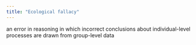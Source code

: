 ```yaml
---
title: "Ecological fallacy"
---
```

an error in reasoning in which incorrect conclusions about individual-level processes are drawn from group-level data

